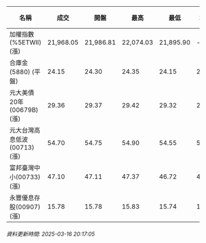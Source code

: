 | 名稱 | 成交 | 開盤 | 最高 | 最低 | 均價 | 成交金額(億) | 昨收 | 漲跌幅 | 漲跌 | 總量 | 昨量 | 振幅 |
| -------- | -------- | -------- | -------- |-------- | -------- | -------- |-------- |-------- |-------- | -------- | -------- |-------- |
|加權指數(%5ETWII) (漲)|21,968.05|21,986.81|22,074.03|21,895.90|-|3,351.20|21,961.68|0.03%|6.37|7,193,522|0|0.81%|
|合庫金(5880) (平盤)|24.15|24.30|24.35|24.15|24.20|1.72|24.15|0.00%|0.00|7,096|7,136|0.83%|
|元大美債20年(00679B) (漲)|29.36|29.37|29.42|29.32|29.37|6.55|29.27|0.31%|0.09|22,302|34,076|0.34%|
|元大台灣高息低波(00713) (漲)|54.70|54.75|54.90|54.55|54.65|5.52|54.55|0.27%|0.15|10,100|12,219|0.64%|
|富邦臺灣中小(00733) (漲)|47.10|47.11|47.37|46.72|47.03|0.484|46.94|0.34%|0.16|1,029|1,386|1.38%|
|永豐優息存股(00907) (漲)|15.78|15.78|15.83|15.74|15.79|0.281|15.76|0.13%|0.02|1,780|1,315|0.57%|
###### 資料更新時間: 2025-03-16 20:17:05